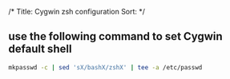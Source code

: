/*
 Title: Cygwin zsh configuration
 Sort:
 */

## use the following command to set Cygwin default shell

```sh
mkpasswd -c | sed 'sX/bashX/zshX' | tee -a /etc/passwd
```